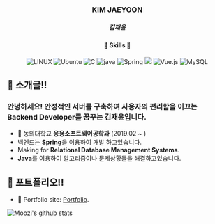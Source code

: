 <div align="center">
  <h3>KIM JAEYOON</h3>
  <h5>김재윤</h5>
  <h4>🚀 Skills 🚀</h4> 
  <img alt="LINUX" src="https://img.shields.io/badge/Linux-FCC624?style=flat-square&logo=linux&logoColor=black" />
  <img alt="Ubuntu" src="https://img.shields.io/badge/Ubuntu-E95420?style=flat-square&logo=ubuntu&logoColor=white" />
  <img alt="C" src="https://img.shields.io/badge/C%2B%2B-00599C?style=flat-square&logo=c%2B%2B&logoColor=white" />
  <img alt="java" src="https://img.shields.io/badge/Java-ED8B00?style=flat-square&logo=openjdk&logoColor=white" />
  <img alt="Spring" src="https://img.shields.io/badge/Spring-6DB33F?style=flat-square&logo=spring&logoColor=white" /> 
  <img src="https://img.shields.io/badge/SpringBoot-6DB33F?style=flat-square&logo=SpringBoot&logoColor=white"/>
  <img alt="Vue.js" src="https://img.shields.io/badge/Vue.js-35495E?style=flat-square&logo=vue.js&logoColor=4FC08D" />  
  <img alt="MySQL" src="https://img.shields.io/badge/MySQL-00000F?style=flat-square&logo=mysql&logoColor=white" />  
</div>

## 👯 소개글!!
  <h3>안녕하세요! 안정적인 서버를 구축하여 사용자의 편리함을 이끄는 Backend Developer를 꿈꾸는 김재윤입니다.</h3>
  
* 🏫 동의대학교 **응용소프트웨어공학과** (2019.02 ~ )
* 백엔드는 **Spring**을 이용하여 개발 하고있습니다.
* Making for **Relational Database Management Systems**.
* **Java**를 이용하여 알고리즘이나 문제상황들을 해결하고있습니다.

## 🎯 포트폴리오!!
- 🎯 Portfolio site: [Portfolio](https://www.notion.so/34189fc57bae4c43ae82957c23402f29?pvs=4).

![Moozi's github stats](https://github-readme-stats.vercel.app/api?username=MooziKim&hide=["issues"]&show_icons=true)

